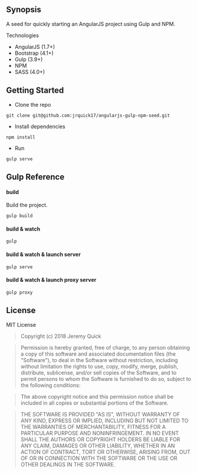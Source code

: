 ## Synopsis

A seed for quickly starting an AngularJS project using Gulp and NPM.
 
Technologies
* AngularJS (1.7+)
* Bootstrap (4.1+)
* Gulp (3.9+)
* NPM
* SASS (4.0+)

## Getting Started

* Clone the repo
```commandline
git clone git@github.com:jrquick17/angularjs-gulp-npm-seed.git
```

* Install dependencies
```commandline
npm install
```

* Run
```commandline
gulp serve
```

## Gulp Reference

#### build
Build the project.
```commandline
gulp build
```

#### build & watch
```commandline
gulp
```

#### build & watch & launch server
```commandline
gulp serve
```

#### build & watch & launch proxy server
```commandline
gulp proxy
```

## License

MIT License

>Copyright (c) 2018 Jeremy Quick

>Permission is hereby granted, free of charge, to any person obtaining a copy
of this software and associated documentation files (the "Software"), to deal
in the Software without restriction, including without limitation the rights
to use, copy, modify, merge, publish, distribute, sublicense, and/or sell
copies of the Software, and to permit persons to whom the Software is
furnished to do so, subject to the following conditions:

>The above copyright notice and this permission notice shall be included in all
copies or substantial portions of the Software.

>THE SOFTWARE IS PROVIDED "AS IS", WITHOUT WARRANTY OF ANY KIND, EXPRESS OR
IMPLIED, INCLUDING BUT NOT LIMITED TO THE WARRANTIES OF MERCHANTABILITY,
FITNESS FOR A PARTICULAR PURPOSE AND NONINFRINGEMENT. IN NO EVENT SHALL THE
AUTHORS OR COPYRIGHT HOLDERS BE LIABLE FOR ANY CLAIM, DAMAGES OR OTHER
LIABILITY, WHETHER IN AN ACTION OF CONTRACT, TORT OR OTHERWISE, ARISING FROM,
OUT OF OR IN CONNECTION WITH THE SOFTWARE OR THE USE OR OTHER DEALINGS IN THE
SOFTWARE.